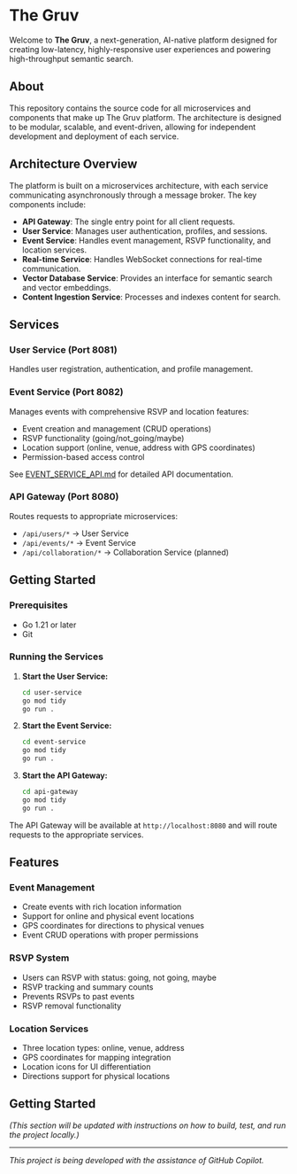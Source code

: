 # The Gruv

Welcome to **The Gruv**, a next-generation, AI-native platform designed for creating low-latency, highly-responsive user experiences and powering high-throughput semantic search.

## About

This repository contains the source code for all microservices and components that make up The Gruv platform. The architecture is designed to be modular, scalable, and event-driven, allowing for independent development and deployment of each service.

## Architecture Overview

The platform is built on a microservices architecture, with each service communicating asynchronously through a message broker. The key components include:

- **API Gateway**: The single entry point for all client requests.
- **User Service**: Manages user authentication, profiles, and sessions.
- **Event Service**: Handles event management, RSVP functionality, and location services.
- **Real-time Service**: Handles WebSocket connections for real-time communication.
- **Vector Database Service**: Provides an interface for semantic search and vector embeddings.
- **Content Ingestion Service**: Processes and indexes content for search.

## Services

### User Service (Port 8081)
Handles user registration, authentication, and profile management.

### Event Service (Port 8082)
Manages events with comprehensive RSVP and location features:
- Event creation and management (CRUD operations)
- RSVP functionality (going/not_going/maybe)
- Location support (online, venue, address with GPS coordinates)
- Permission-based access control

See [EVENT_SERVICE_API.md](./EVENT_SERVICE_API.md) for detailed API documentation.

### API Gateway (Port 8080)
Routes requests to appropriate microservices:
- `/api/users/*` → User Service
- `/api/events/*` → Event Service
- `/api/collaboration/*` → Collaboration Service (planned)

## Getting Started

### Prerequisites
- Go 1.21 or later
- Git

### Running the Services

1. **Start the User Service:**
   ```bash
   cd user-service
   go mod tidy
   go run .
   ```

2. **Start the Event Service:**
   ```bash
   cd event-service  
   go mod tidy
   go run .
   ```

3. **Start the API Gateway:**
   ```bash
   cd api-gateway
   go mod tidy
   go run .
   ```

The API Gateway will be available at `http://localhost:8080` and will route requests to the appropriate services.

## Features

### Event Management
- Create events with rich location information
- Support for online and physical event locations
- GPS coordinates for directions to physical venues
- Event CRUD operations with proper permissions

### RSVP System  
- Users can RSVP with status: going, not going, maybe
- RSVP tracking and summary counts
- Prevents RSVPs to past events
- RSVP removal functionality

### Location Services
- Three location types: online, venue, address
- GPS coordinates for mapping integration
- Location icons for UI differentiation
- Directions support for physical locations

## Getting Started

*(This section will be updated with instructions on how to build, test, and run the project locally.)*

---

*This project is being developed with the assistance of GitHub Copilot.*
